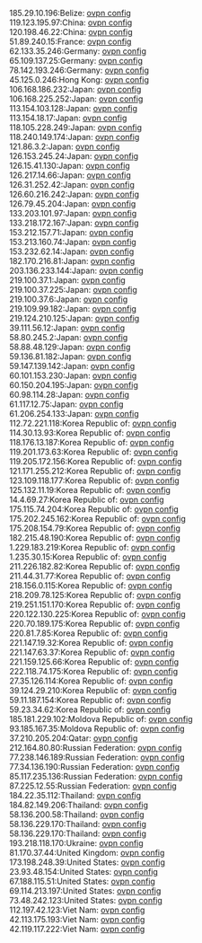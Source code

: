 185.29.10.196:Belize: [ovpn config](vpn/185_29_10_196.ovpn)  
119.123.195.97:China: [ovpn config](vpn/119_123_195_97.ovpn)  
120.198.46.22:China: [ovpn config](vpn/120_198_46_22.ovpn)  
51.89.240.15:France: [ovpn config](vpn/51_89_240_15.ovpn)  
62.133.35.246:Germany: [ovpn config](vpn/62_133_35_246.ovpn)  
65.109.137.25:Germany: [ovpn config](vpn/65_109_137_25.ovpn)  
78.142.193.246:Germany: [ovpn config](vpn/78_142_193_246.ovpn)  
45.125.0.246:Hong Kong: [ovpn config](vpn/45_125_0_246.ovpn)  
106.168.186.232:Japan: [ovpn config](vpn/106_168_186_232.ovpn)  
106.168.225.252:Japan: [ovpn config](vpn/106_168_225_252.ovpn)  
113.154.103.128:Japan: [ovpn config](vpn/113_154_103_128.ovpn)  
113.154.18.17:Japan: [ovpn config](vpn/113_154_18_17.ovpn)  
118.105.228.249:Japan: [ovpn config](vpn/118_105_228_249.ovpn)  
118.240.149.174:Japan: [ovpn config](vpn/118_240_149_174.ovpn)  
121.86.3.2:Japan: [ovpn config](vpn/121_86_3_2.ovpn)  
126.153.245.24:Japan: [ovpn config](vpn/126_153_245_24.ovpn)  
126.15.41.130:Japan: [ovpn config](vpn/126_15_41_130.ovpn)  
126.217.14.66:Japan: [ovpn config](vpn/126_217_14_66.ovpn)  
126.31.252.42:Japan: [ovpn config](vpn/126_31_252_42.ovpn)  
126.60.216.242:Japan: [ovpn config](vpn/126_60_216_242.ovpn)  
126.79.45.204:Japan: [ovpn config](vpn/126_79_45_204.ovpn)  
133.203.101.97:Japan: [ovpn config](vpn/133_203_101_97.ovpn)  
133.218.172.167:Japan: [ovpn config](vpn/133_218_172_167.ovpn)  
153.212.157.71:Japan: [ovpn config](vpn/153_212_157_71.ovpn)  
153.213.160.74:Japan: [ovpn config](vpn/153_213_160_74.ovpn)  
153.232.62.14:Japan: [ovpn config](vpn/153_232_62_14.ovpn)  
182.170.216.81:Japan: [ovpn config](vpn/182_170_216_81.ovpn)  
203.136.233.144:Japan: [ovpn config](vpn/203_136_233_144.ovpn)  
219.100.37.1:Japan: [ovpn config](vpn/219_100_37_1.ovpn)  
219.100.37.225:Japan: [ovpn config](vpn/219_100_37_225.ovpn)  
219.100.37.6:Japan: [ovpn config](vpn/219_100_37_6.ovpn)  
219.109.99.182:Japan: [ovpn config](vpn/219_109_99_182.ovpn)  
219.124.210.125:Japan: [ovpn config](vpn/219_124_210_125.ovpn)  
39.111.56.12:Japan: [ovpn config](vpn/39_111_56_12.ovpn)  
58.80.245.2:Japan: [ovpn config](vpn/58_80_245_2.ovpn)  
58.88.48.129:Japan: [ovpn config](vpn/58_88_48_129.ovpn)  
59.136.81.182:Japan: [ovpn config](vpn/59_136_81_182.ovpn)  
59.147.139.142:Japan: [ovpn config](vpn/59_147_139_142.ovpn)  
60.101.153.230:Japan: [ovpn config](vpn/60_101_153_230.ovpn)  
60.150.204.195:Japan: [ovpn config](vpn/60_150_204_195.ovpn)  
60.98.114.28:Japan: [ovpn config](vpn/60_98_114_28.ovpn)  
61.117.12.75:Japan: [ovpn config](vpn/61_117_12_75.ovpn)  
61.206.254.133:Japan: [ovpn config](vpn/61_206_254_133.ovpn)  
112.72.221.118:Korea Republic of: [ovpn config](vpn/112_72_221_118.ovpn)  
114.30.13.93:Korea Republic of: [ovpn config](vpn/114_30_13_93.ovpn)  
118.176.13.187:Korea Republic of: [ovpn config](vpn/118_176_13_187.ovpn)  
119.201.173.63:Korea Republic of: [ovpn config](vpn/119_201_173_63.ovpn)  
119.205.172.156:Korea Republic of: [ovpn config](vpn/119_205_172_156.ovpn)  
121.171.255.212:Korea Republic of: [ovpn config](vpn/121_171_255_212.ovpn)  
123.109.118.177:Korea Republic of: [ovpn config](vpn/123_109_118_177.ovpn)  
125.132.11.19:Korea Republic of: [ovpn config](vpn/125_132_11_19.ovpn)  
14.4.69.27:Korea Republic of: [ovpn config](vpn/14_4_69_27.ovpn)  
175.115.74.204:Korea Republic of: [ovpn config](vpn/175_115_74_204.ovpn)  
175.202.245.162:Korea Republic of: [ovpn config](vpn/175_202_245_162.ovpn)  
175.208.154.79:Korea Republic of: [ovpn config](vpn/175_208_154_79.ovpn)  
182.215.48.190:Korea Republic of: [ovpn config](vpn/182_215_48_190.ovpn)  
1.229.183.219:Korea Republic of: [ovpn config](vpn/1_229_183_219.ovpn)  
1.235.30.15:Korea Republic of: [ovpn config](vpn/1_235_30_15.ovpn)  
211.226.182.82:Korea Republic of: [ovpn config](vpn/211_226_182_82.ovpn)  
211.44.31.77:Korea Republic of: [ovpn config](vpn/211_44_31_77.ovpn)  
218.156.0.115:Korea Republic of: [ovpn config](vpn/218_156_0_115.ovpn)  
218.209.78.125:Korea Republic of: [ovpn config](vpn/218_209_78_125.ovpn)  
219.251.151.170:Korea Republic of: [ovpn config](vpn/219_251_151_170.ovpn)  
220.122.130.225:Korea Republic of: [ovpn config](vpn/220_122_130_225.ovpn)  
220.70.189.175:Korea Republic of: [ovpn config](vpn/220_70_189_175.ovpn)  
220.81.7.85:Korea Republic of: [ovpn config](vpn/220_81_7_85.ovpn)  
221.147.19.32:Korea Republic of: [ovpn config](vpn/221_147_19_32.ovpn)  
221.147.63.37:Korea Republic of: [ovpn config](vpn/221_147_63_37.ovpn)  
221.159.125.66:Korea Republic of: [ovpn config](vpn/221_159_125_66.ovpn)  
222.118.74.175:Korea Republic of: [ovpn config](vpn/222_118_74_175.ovpn)  
27.35.126.114:Korea Republic of: [ovpn config](vpn/27_35_126_114.ovpn)  
39.124.29.210:Korea Republic of: [ovpn config](vpn/39_124_29_210.ovpn)  
59.11.187.154:Korea Republic of: [ovpn config](vpn/59_11_187_154.ovpn)  
59.23.34.62:Korea Republic of: [ovpn config](vpn/59_23_34_62.ovpn)  
185.181.229.102:Moldova Republic of: [ovpn config](vpn/185_181_229_102.ovpn)  
93.185.167.35:Moldova Republic of: [ovpn config](vpn/93_185_167_35.ovpn)  
37.210.205.204:Qatar: [ovpn config](vpn/37_210_205_204.ovpn)  
212.164.80.80:Russian Federation: [ovpn config](vpn/212_164_80_80.ovpn)  
77.238.146.189:Russian Federation: [ovpn config](vpn/77_238_146_189.ovpn)  
77.34.136.190:Russian Federation: [ovpn config](vpn/77_34_136_190.ovpn)  
85.117.235.136:Russian Federation: [ovpn config](vpn/85_117_235_136.ovpn)  
87.225.12.55:Russian Federation: [ovpn config](vpn/87_225_12_55.ovpn)  
184.22.35.112:Thailand: [ovpn config](vpn/184_22_35_112.ovpn)  
184.82.149.206:Thailand: [ovpn config](vpn/184_82_149_206.ovpn)  
58.136.200.58:Thailand: [ovpn config](vpn/58_136_200_58.ovpn)  
58.136.229.170:Thailand: [ovpn config](vpn/58_136_229_170.ovpn)  
58.136.229.170:Thailand: [ovpn config](vpn/58_136_229_170.ovpn)  
193.218.118.170:Ukraine: [ovpn config](vpn/193_218_118_170.ovpn)  
81.170.37.44:United Kingdom: [ovpn config](vpn/81_170_37_44.ovpn)  
173.198.248.39:United States: [ovpn config](vpn/173_198_248_39.ovpn)  
23.93.48.154:United States: [ovpn config](vpn/23_93_48_154.ovpn)  
67.188.115.51:United States: [ovpn config](vpn/67_188_115_51.ovpn)  
69.114.213.197:United States: [ovpn config](vpn/69_114_213_197.ovpn)  
73.48.242.123:United States: [ovpn config](vpn/73_48_242_123.ovpn)  
112.197.42.123:Viet Nam: [ovpn config](vpn/112_197_42_123.ovpn)  
42.113.175.193:Viet Nam: [ovpn config](vpn/42_113_175_193.ovpn)  
42.119.117.222:Viet Nam: [ovpn config](vpn/42_119_117_222.ovpn)  
